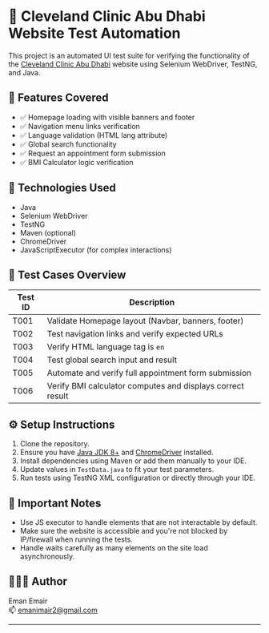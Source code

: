 # 🧪 Cleveland Clinic Abu Dhabi Website Test Automation

This project is an automated UI test suite for verifying the functionality of the [Cleveland Clinic Abu Dhabi](https://www.clevelandclinicabudhabi.ae/en) website using Selenium WebDriver, TestNG, and Java.

## 📌 Features Covered

- ✅ Homepage loading with visible banners and footer
- ✅ Navigation menu links verification
- ✅ Language validation (HTML lang attribute)
- ✅ Global search functionality
- ✅ Request an appointment form submission
- ✅ BMI Calculator logic verification

## 🧰 Technologies Used

- Java
- Selenium WebDriver
- TestNG
- Maven (optional)
- ChromeDriver
- JavaScriptExecutor (for complex interactions)


## 🧪 Test Cases Overview

| Test ID | Description |
|--------|-------------|
| T001 | Validate Homepage layout (Navbar, banners, footer) |
| T002 | Test navigation links and verify expected URLs |
| T003 | Verify HTML language tag is `en` |
| T004 | Test global search input and result |
| T005 | Automate and verify full appointment form submission |
| T006 | Verify BMI calculator computes and displays correct result |

## ⚙️ Setup Instructions

1. Clone the repository.
2. Ensure you have [Java JDK 8+](https://www.oracle.com/java/technologies/javase-jdk11-downloads.html) and [ChromeDriver](https://sites.google.com/a/chromium.org/chromedriver/) installed.
3. Install dependencies using Maven or add them manually to your IDE.
4. Update values in `TestData.java` to fit your test parameters.
5. Run tests using TestNG XML configuration or directly through your IDE.

## 🚨 Important Notes

- Use JS executor to handle elements that are not interactable by default.
- Make sure the website is accessible and you're not blocked by IP/firewall when running the tests.
- Handle waits carefully as many elements on the site load asynchronously.

## 👩🏻‍💻 Author

Eman Emair  
📫 emanimair2@gmail.com  


---


